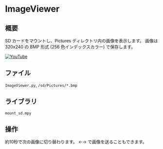 # ImageViewer

## 概要
SD カードをマウントし、Pictures ディレクトリ内の画像を表示します。
画像は 320x240 の BMP 形式 (256 色インデックスカラー) で保存します。

[![YouTube](./ImaveViewer.jpg)](https://www.youtube.com/watch?v=yVXWlPULGgU)

## ファイル
   `ImageViewer.py`, `/sd/Pictures/*.bmp`

## ライブラリ
   `mount_sd.mpy`

## 操作
約10秒で次の画像に切り替わります。
←→ で画像を送ることもできます。

